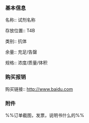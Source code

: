 ### 基本信息

名称:: 试剂名称

存放位置:: T4B

类别:: 抗体

余量:: 充足/告罄

规格:: 浓度/质量/体积


### 购买报销

购买链接:: http://www.baidu.com


### 附件
%%订单截图，发票，说明书什么的%%